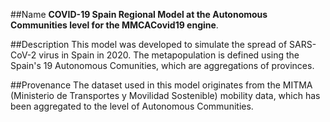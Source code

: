 ##Name
**COVID-19 Spain Regional Model at the Autonomous Communities level for the MMCACovid19 engine**.

##Description
This model was developed to simulate the spread of SARS-CoV-2 virus in Spain in 2020. The metapopulation is defined using the Spain's 19 Autonomous Comunities, which are aggregations of provinces.

##Provenance
The dataset used in this model originates from the MITMA (Ministerio de Transportes y Movilidad Sostenible) mobility data, which has been aggregated to the level of Autonomous Communities.

